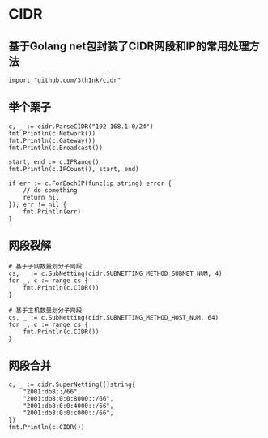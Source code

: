 # CIDR

## 基于Golang net包封装了CIDR网段和IP的常用处理方法

    import "github.com/3th1nk/cidr"

## 举个栗子

    c, _ := cidr.ParseCIDR("192.168.1.0/24")
    fmt.Println(c.Network())
    fmt.Println(c.Gateway())
    fmt.Println(c.Broadcast())

	start, end := c.IPRange()
	fmt.Println(c.IPCount(), start, end)

    if err := c.ForEachIP(func(ip string) error {
        // do something
        return nil
    }); err != nil {
        fmt.Println(err)
    }

## 网段裂解

    # 基于子网数量划分子网段
    cs, _ := c.SubNetting(cidr.SUBNETTING_METHOD_SUBNET_NUM, 4)
    for _, c := range cs {
        fmt.Println(c.CIDR())
    }

    # 基于主机数量划分子网段
    cs, _ := c.SubNetting(cidr.SUBNETTING_METHOD_HOST_NUM, 64)
    for _, c := range cs {
        fmt.Println(c.CIDR())
    }

## 网段合并

    c, _ := cidr.SuperNetting([]string{
        "2001:db8::/66",
        "2001:db8:0:0:8000::/66",
        "2001:db8:0:0:4000::/66",
        "2001:db8:0:0:c000::/66",
    })
    fmt.Println(c.CIDR())